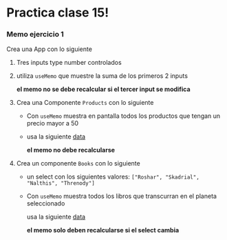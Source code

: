 # Practica clase 15!

### Memo ejercicio 1

Crea una App con lo siguiente
  
1. Tres inputs type number controlados

2. utiliza `useMemo` que muestre la suma de los primeros 2 inputs

    **el memo no se debe recalcular si el tercer input se modifica**

3. Crea una Componente `Products` con lo siguiente

    -  Con `useMemo` muestra en pantalla todos los productos que tengan un precio mayor a 50

    - usa la siguiente [data](/src/fakeApi/products.json)

      **el memo no debe recalcularse**

5. Crea un componente `Books` con lo siguiente

     - un select con los siguientes valores: `["Roshar", "Skadrial", "Nalthis", "Threnody"]`

     - Con `useMemo` muestra todos los libros que transcurran en el planeta seleccionado

        usa la siguiente [data](/src/fakeApi/books.json)

        **el memo solo deben recalcularse si el select cambia**
